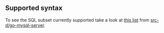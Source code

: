 ## Supported syntax

To see the SQL subset currently supported take a look at [this list](https://github.com/src-d/go-mysql-server/blob/679d33772845593ce5fdf17925f49f2335bc8356/SUPPORTED.md) from [src-d/go-mysql-server](https://github.com/src-d/go-mysql-server).
